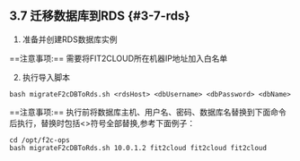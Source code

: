 ## **3.7 迁移数据库到RDS** {#3-7-rds}

1) 准备并创建RDS数据库实例

==注意事项:==  需要将FIT2CLOUD所在机器IP地址加入白名单

2) 执行导入脚本

```
bash migrateF2cDBToRds.sh <rdsHost> <dbUsername> <dbPassword> <dbName>
```

==注意事项:== 执行前将数据库主机、用户名、密码、数据库名替换到下面命令后执行，替换时包括&lt;&gt;符号全部替换,参考下面例子：

```
cd /opt/f2c-ops
bash migrateF2cDBToRds.sh 10.0.1.2 fit2cloud fit2cloud fit2cloud
```
